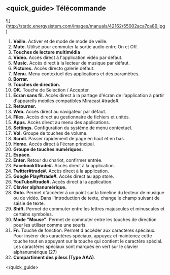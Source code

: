 ## <quick_guide> Télécommande

![] (http://static.energysistem.com/images/manuals/42162/55002aca7ca89.jpg)

1. **Veille.** Activer et de mode de mode de veille.
2. **Mute.** Utilisé pour commuter la sortie audio entre On et Off.
3. **Touches de lecture multimédia**
4. **Vidéo.** Accès direct à l'application vidéo par défaut.
5. **Music.** Accès direct à la lecteur de musique par défaut.
6. **Pictures.** Accès directo galerie défaut.
7. **Menu.** Menu contextuel des applications et des paramètres.
8. **Borrar.**
9. **Touches de direction.**
10. **OK.** Touche de Selection / Accepter.
11. **Écran sans fil.** Accès direct à la partage d'écran de l'application à partir d'appareils mobiles compatibles Miracast #trade#.
12. **Retourner.**
13. **Web.** Accès direct au navigateur par défaut.
14. **Files.** Accès direct au gestionnaire de fichiers et unités.
15. **Apps.** Accès direct au menu des applications.
16. **Settings.** Configuration du système de menu contextuel.
17. **Vol.** Groupe de touches de volume.
18. **Scroll.** Passer rapidement de page en haut et en bas.
19. **Home.** Accès direct à l'écran principal.
20. **Groupe de touches numériques.**
21. **Espace.**
22. **Enter.** Retour du chariot, confirmer entrée. 
23. **Facebook#trade#.** Accès direct à la application.
24. **Twitter#trade#.** Accès direct à la application.
25. **Google Play#trade#.** Accès direct au app store.
26. **YouTube#trade#.** Accès direct à la application.
27. **Clavier alphanumérique.**
28. **Goto.** Permet d'accéder à un point sur la timeline du lecteur de musique ou de vidéo. Dans l'introduction de texte, change le champ  suivant de saisie de texte.
29. **Shift.** Permet de commuter entre les lettres majuscules et minuscules et certains symboles.
30. **Mode "Mouse"**. Permet de commuter entre les touches de direction pour les utiliser comme une souris.
31. **Fn**. Touche de fonction. Permet d'accéder aux caractères spéciaux. Pour insérer des caractères spéciaux, appuyez et maintenez cette touche tout en appuyant sur la touche qui contient le caractère spécial. Les caractères spéciaux sont marqués en vert sur le clavier alphanumérique (27)
32. **Compartiment des piless (Type AAA)**.
 
</quick_guide>
